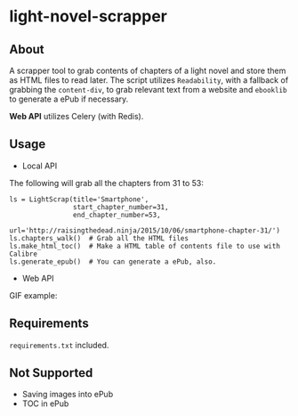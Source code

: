 # light-novel-scrapper

## About

A scrapper tool to grab contents of chapters of a light novel and store them as
HTML files to read later. The script utilizes `Readability`, with a fallback of
grabbing the `content-div`, to grab relevant text from a website and  `ebooklib`
to generate a ePub if necessary.

**Web API** utilizes Celery (with Redis).

## Usage

* Local API

The following will grab all the chapters from 31 to 53:

    ls = LightScrap(title='Smartphone',
                    start_chapter_number=31,
                    end_chapter_number=53,
                    url='http://raisingthedead.ninja/2015/10/06/smartphone-chapter-31/')          
    ls.chapters_walk()  # Grab all the HTML files
    ls.make_html_toc()  # Make a HTML table of contents file to use with Calibre
    ls.generate_epub()  # You can generate a ePub, also.

* Web API

GIF example:

## Requirements

`requirements.txt` included.

## Not Supported

- Saving images into ePub
- TOC in ePub
